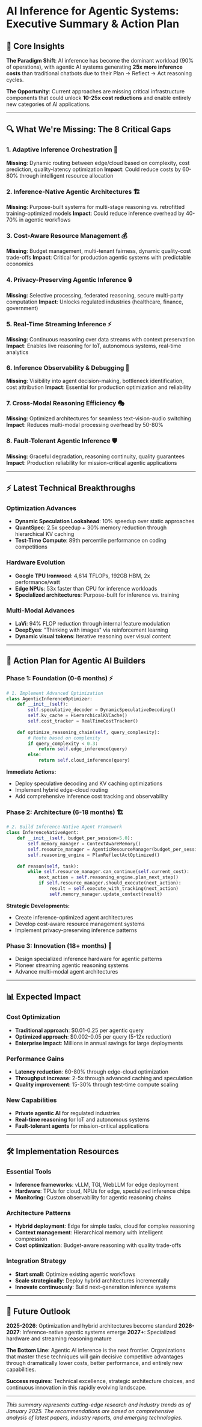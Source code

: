 # AI Inference for Agentic Systems: Executive Summary & Action Plan

## 🎯 Core Insights

**The Paradigm Shift**: AI inference has become the dominant workload (90% of operations), with agentic AI systems generating **25x more inference costs** than traditional chatbots due to their Plan → Reflect → Act reasoning cycles.

**The Opportunity**: Current approaches are missing critical infrastructure components that could unlock **10-25x cost reductions** and enable entirely new categories of AI applications.

---

## 🔍 What We're Missing: The 8 Critical Gaps

### 1. **Adaptive Inference Orchestration** 🚦
**Missing**: Dynamic routing between edge/cloud based on complexity, cost prediction, quality-latency optimization
**Impact**: Could reduce costs by 60-80% through intelligent resource allocation

### 2. **Inference-Native Agentic Architectures** 🏗️
**Missing**: Purpose-built systems for multi-stage reasoning vs. retrofitted training-optimized models
**Impact**: Could reduce inference overhead by 40-70% in agentic workflows

### 3. **Cost-Aware Resource Management** 💰
**Missing**: Budget management, multi-tenant fairness, dynamic quality-cost trade-offs
**Impact**: Critical for production agentic systems with predictable economics

### 4. **Privacy-Preserving Agentic Inference** 🔒
**Missing**: Selective processing, federated reasoning, secure multi-party computation
**Impact**: Unlocks regulated industries (healthcare, finance, government)

### 5. **Real-Time Streaming Inference** ⚡
**Missing**: Continuous reasoning over data streams with context preservation
**Impact**: Enables live reasoning for IoT, autonomous systems, real-time analytics

### 6. **Inference Observability & Debugging** 🔬
**Missing**: Visibility into agent decision-making, bottleneck identification, cost attribution
**Impact**: Essential for production optimization and reliability

### 7. **Cross-Modal Reasoning Efficiency** 🎭
**Missing**: Optimized architectures for seamless text-vision-audio switching
**Impact**: Reduces multi-modal processing overhead by 50-80%

### 8. **Fault-Tolerant Agentic Inference** 🛡️
**Missing**: Graceful degradation, reasoning continuity, quality guarantees
**Impact**: Production reliability for mission-critical agentic applications

---

## ⚡ Latest Technical Breakthroughs

### Optimization Advances
- **Dynamic Speculation Lookahead**: 10% speedup over static approaches
- **QuantSpec**: 2.5x speedup + 30% memory reduction through hierarchical KV caching
- **Test-Time Compute**: 89th percentile performance on coding competitions

### Hardware Evolution
- **Google TPU Ironwood**: 4,614 TFLOPs, 192GB HBM, 2x performance/watt
- **Edge NPUs**: 53x faster than CPU for inference workloads
- **Specialized architectures**: Purpose-built for inference vs. training

### Multi-Modal Advances
- **LaVi**: 94% FLOP reduction through internal feature modulation
- **DeepEyes**: "Thinking with images" via reinforcement learning
- **Dynamic visual tokens**: Iterative reasoning over visual content

---

## 🎯 Action Plan for Agentic AI Builders

### Phase 1: Foundation (0-6 months) ⚡
```python
# 1. Implement Advanced Optimization
class AgenticInferenceOptimizer:
    def __init__(self):
        self.speculative_decoder = DynamicSpeculativeDecoding()
        self.kv_cache = HierarchicalKVCache()
        self.cost_tracker = RealTimeCostTracker()
    
    def optimize_reasoning_chain(self, query_complexity):
        # Route based on complexity
        if query_complexity < 0.3:
            return self.edge_inference(query)
        else:
            return self.cloud_inference(query)
```

**Immediate Actions:**
- Deploy speculative decoding and KV caching optimizations
- Implement hybrid edge-cloud routing
- Add comprehensive inference cost tracking and observability

### Phase 2: Architecture (6-18 months) 🏗️
```python
# 2. Build Inference-Native Agent Framework
class InferenceNativeAgent:
    def __init__(self, budget_per_session=5.0):
        self.memory_manager = ContextAwareMemory()
        self.resource_manager = AgenticResourceManager(budget_per_session)
        self.reasoning_engine = PlanReflectActOptimized()
    
    def reason(self, task):
        while self.resource_manager.can_continue(self.current_cost):
            next_action = self.reasoning_engine.plan_next_step()
            if self.resource_manager.should_execute(next_action):
                result = self.execute_with_tracking(next_action)
                self.memory_manager.update_context(result)
```

**Strategic Developments:**
- Create inference-optimized agent architectures
- Develop cost-aware resource management systems
- Implement privacy-preserving inference patterns

### Phase 3: Innovation (18+ months) 🚀
- Design specialized inference hardware for agentic patterns
- Pioneer streaming agentic reasoning systems
- Advance multi-modal agent architectures

---

## 📊 Expected Impact

### Cost Optimization
- **Traditional approach**: $0.01-0.25 per agentic query
- **Optimized approach**: $0.002-0.05 per query (5-12x reduction)
- **Enterprise impact**: Millions in annual savings for large deployments

### Performance Gains
- **Latency reduction**: 60-80% through edge-cloud optimization
- **Throughput increase**: 2-5x through advanced caching and speculation
- **Quality improvement**: 15-30% through test-time compute scaling

### New Capabilities
- **Private agentic AI** for regulated industries
- **Real-time reasoning** for IoT and autonomous systems
- **Fault-tolerant agents** for mission-critical applications

---

## 🛠️ Implementation Resources

### Essential Tools
- **Inference frameworks**: vLLM, TGI, WebLLM for edge deployment
- **Hardware**: TPUs for cloud, NPUs for edge, specialized inference chips
- **Monitoring**: Custom observability for agentic reasoning chains

### Architecture Patterns
- **Hybrid deployment**: Edge for simple tasks, cloud for complex reasoning
- **Context management**: Hierarchical memory with intelligent compression
- **Cost optimization**: Budget-aware reasoning with quality trade-offs

### Integration Strategy
- **Start small**: Optimize existing agentic workflows
- **Scale strategically**: Deploy hybrid architectures incrementally
- **Innovate continuously**: Build next-generation inference systems

---

## 🔮 Future Outlook

**2025-2026**: Optimization and hybrid architectures become standard
**2026-2027**: Inference-native agentic systems emerge
**2027+**: Specialized hardware and streaming reasoning mature

**The Bottom Line**: Agentic AI inference is the next frontier. Organizations that master these techniques will gain decisive competitive advantages through dramatically lower costs, better performance, and entirely new capabilities.

**Success requires**: Technical excellence, strategic architecture choices, and continuous innovation in this rapidly evolving landscape.

---

*This summary represents cutting-edge research and industry trends as of January 2025. The recommendations are based on comprehensive analysis of latest papers, industry reports, and emerging technologies.* 